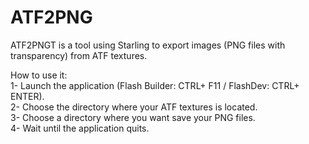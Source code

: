 ATF2PNG
=======

ATF2PNGT is a tool using Starling to export images (PNG files with transparency) from ATF textures.<br> 

How to use it:<br>
1- Launch the application (Flash Builder: CTRL+ F11 / FlashDev: CTRL+ ENTER).<br>
2- Choose the directory where your ATF textures is located.<br>
3- Choose a directory where you want save your PNG files. <br>
4- Wait until the application quits.<br>
